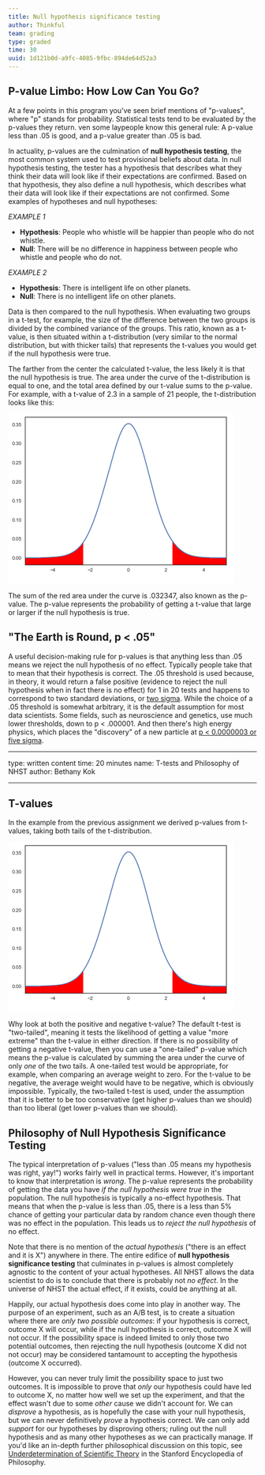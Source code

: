 ```yaml
---
title: Null hypothesis significance testing
author: Thinkful
team: grading
type: graded
time: 30
uuid: 1d121b0d-a9fc-4085-9fbc-894de64d52a3
---
```


## P-value Limbo: How Low Can You Go?

At a few points in this program you've seen brief mentions of "p-values", where "p" stands for probability. Statistical tests tend to be evaluated by the p-values they return. ven some laypeople know this general rule: A p-value less than .05 is good, and a p-value greater than .05 is bad. 

In actuality, p-values are the culmination of **null hypothesis testing**, the most common system used to test provisional beliefs about data. In null hypothesis testing, the tester has a hypothesis that describes what they think their data will look like if their expectations are confirmed. Based on that hypothesis, they also define a null hypothesis, which describes what their data will look like if their expectations are not confirmed. Some examples of hypotheses and null hypotheses:

_EXAMPLE 1_
* **Hypothesis**: People who whistle will be happier than people who do not whistle.
* **Null**: There will be no difference in happiness between people who whistle and people who do not.

_EXAMPLE 2_
* **Hypothesis**: There is intelligent life on other planets.
* **Null**: There is no intelligent life on other planets.

Data is then compared to the null hypothesis. When evaluating two groups in a t-test, for example, the size of the difference between the two groups is divided by the combined variance of the groups. This ratio, known as a t-value, is then situated within a t-distribution (very similar to the normal distribution, but with thicker tails) that represents the t-values you would get if the null hypothesis were true. 

The farther from the center the calculated t-value, the less likely it is that the null hypothesis is true. The area under the curve of the t-distribution is equal to one, and the total area defined by our t-value sums to the p-value. For example, with a t-value of 2.3 in a sample of 21 people, the t-distribution looks like this:

![tdist_20.png](tdist_20.png)

The sum of the red area under the curve is .032347, also known as the p-value. The p-value represents the probability of getting a t-value that large or larger if the null hypothesis is true. 

## "The Earth is Round, p < .05"

A useful decision-making rule for p-values is that anything less than .05 means we reject the null hypothesis of no effect. Typically people take that to mean that their hypothesis is correct. The .05 threshold is used because, in theory, it would return a false positive (evidence to reject the null hypothesis when in fact there is no effect) for 1 in 20 tests and happens to correspond to two standard deviations, or [two sigma](https://en.wikipedia.org/wiki/68%E2%80%9395%E2%80%9399.7_rule). While the choice of a .05 threshold is somewhat arbitrary, it is the default assumption for most data scientists. Some fields, such as neuroscience and genetics, use much lower thresholds, down to p < .000001. And then there's high energy physics, which places the "discovery" of a new particle at [p < 0.0000003 or five sigma](https://blogs.scientificamerican.com/observations/five-sigmawhats-that/).


---
type: written content
time: 20 minutes
name: T-tests and Philosophy of NHST
author: Bethany Kok

---

## T-values
In the example from the previous assignment we derived p-values from t-values, taking both tails of the t-distribution.

![tdist_20.png](tdist_20.png)

Why look at both the positive and negative t-value?  The default t-test is "two-tailed", meaning it tests the likelihood of getting a value "more extreme" than the t-value in either direction.  If there is no possibility of getting a negative t-value, then you can use a "one-tailed" p-value which means the p-value is calculated by summing the area under the curve of only _one_ of the two tails.  A one-tailed test would be appropriate, for example, when comparing an average weight to zero.  For the t-value to be negative, the average weight would have to be negative, which is obviously impossible.  Typically, the two-tailed t-test is used, under the assumption that it is better to be too conservative (get higher p-values than we should) than too liberal (get lower p-values than we should).

## Philosophy of Null Hypothesis Significance Testing

The typical interpretation of p-values ("less than .05 means my hypothesis was right, yay!") works fairly well in practical terms. However, it's important to know that interpretation is _wrong_.  The p-value represents the probability of getting the data you have _if the null hypothesis were true_ in the population. The null hypothesis is typically a no-effect hypothesis.  That means that when the p-value is less than .05, there is a less than 5% chance of getting your particular data by random chance even though there was no effect in the population. This leads us to _reject the null hypothesis_ of no effect.

Note that there is no mention of the _actual hypothesis_ ("there is an effect and it is X") anywhere in there.  The entire edifice of **null hypothesis significance testing** that culminates in p-values is almost completely agnostic to the content of your actual hypotheses.  All NHST allows the data scientist to do is to conclude that there is probably not _no effect_.  In the universe of NHST the actual effect, if it exists, could be anything at all.

Happily, our actual hypothesis does come into play in another way.  The purpose of an experiment, such as an A/B test, is to create a situation where there are _only two possible outcomes_: if your hypothesis is correct, outcome X will occur, while if the null hypothesis is correct, outcome X will not occur.  If the possibility space is indeed limited to only those two potential outcomes, then rejecting the null hypothesis (outcome X did not not occur) may be considered tantamount to accepting the hypothesis (outcome X occurred).

However, you can never truly limit the possibility space to just two outcomes. It is impossible to prove that _only_ our hypothesis could have led to outcome X, no matter how well we set up the experiment, and that the effect wasn't due to some _other_ cause we didn't account for. We can _disprove_ a hypothesis, as is hopefully the case with your null hypothesis, but we can never definitively _prove_ a hypothesis correct. We can only add _support_ for our hypotheses by disproving others; ruling out the null hypothesis and as many other hypotheses as we can practically manage. If you'd like an in-depth further philosophical discussion on this topic, see [Underdetermination of Scientific Theory](https://plato.stanford.edu/entries/scientific-underdetermination/) in the Stanford Encyclopedia of Philosophy.

